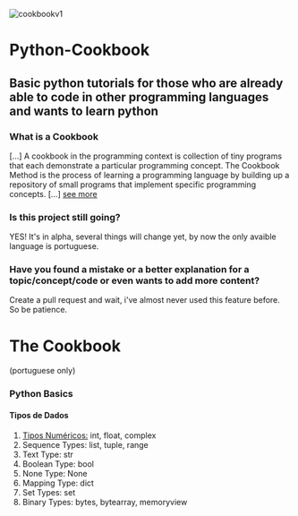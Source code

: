 ![cookbookv1](https://user-images.githubusercontent.com/71512544/185004229-f04b6f67-2a00-4370-b61d-c9b65a1dd467.png)
# Python-Cookbook

## Basic python tutorials for those who are already able to code in other programming languages and wants to learn python ##

### What is a Cookbook ###
[...] A cookbook in the programming context is collection of tiny programs that each demonstrate a particular programming concept. The Cookbook Method is the process of learning a programming language by building up a repository of small programs that implement specific programming concepts. [...] [ see more](https://www.devdungeon.com/cookbook)

### Is this project still going? ###
YES\! It's in alpha, several things will change yet, by now the only avaible language is portuguese.

### Have you found a mistake or a better explanation for a topic/concept/code or even wants to add more content? ###
Create a pull request and wait, i've almost never used this feature before. So be patience.

# The Cookbook #
(portuguese only)
### Python Basics ###
#### Tipos de Dados ####
1. [Tipos Numéricos:](https://github.com/thenickz/Python-Cookbook/blob/a698c29547723d176e3a77a62b467bcbb2bf6bce/dados%20num%C3%A9ricos.ipynb) int, float, complex
2. Sequence Types: list, tuple, range
3. Text Type: str
4. Boolean Type: 	bool
5. None Type: None
6. Mapping Type: 	dict
7. Set Types: set
8. Binary Types: 	bytes, bytearray, memoryview
